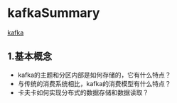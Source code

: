 # kafkaSummary

[kafka](https://kafka.apache.org/23/images/kafka-apis.png)

## 1.基本概念
   * kafka的主题和分区内部是如何存储的，它有什么特点？
   * 与传统的消费系统相比，kafka的消费模型有什么特点？
   * 卡夫卡如何实现分布式的数据存储和数据读取？
   
